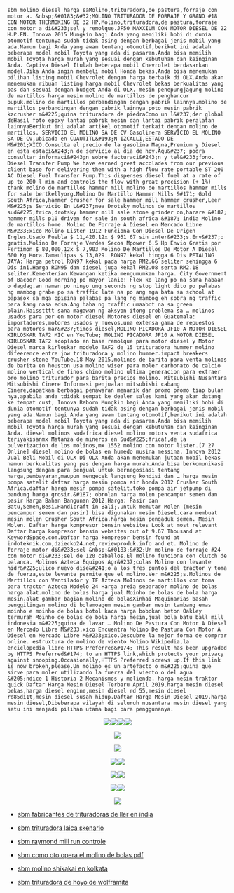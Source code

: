 
```
sbm molino diesel harga saMolino,trituradora,de pastura,forraje con motor a. &nbsp;&#0183;&#32;MOLINO TRITURADOR DE FORRAJE Y GRANO #18 CON MOTOR THERMOKING DE 32 HP.Molino,trituradora,de pastura,forraje con motor a di&#233;sel y remolque.JF50 MAXXIUM CON MOTOR DIESEL DE 22 H.P.EN. Innova 2015 Mungkin bagi Anda yang memiliki hobi di dunia otomotif tentunya sudah tidak asing dengan berbagai jenis mobil yang ada.Namun bagi Anda yang awam tentang otomotif,berikut ini adalah beberapa model mobil Toyota yang ada di pasaran.Anda bisa memilih mobil Toyota harga murah yang sesuai dengan kebutuhan dan keinginan Anda. Captiva Diesel Itulah beberapa mobil Chevrolet berdasarkan model.Jika Anda ingin membeli mobil Honda bekas,Anda bisa menemukan pilihan listing mobil Chevrolet dengan harga terbaik di OLX.Anda akan menemukan ribuan listing harga mobil Chevrolet bekas berkualitas yang pas dan sesuai dengan budget Anda di OLX. mesin penepungjagung molino de martillos harga mesin molino de martillos de penghancur pupuk.molino de martillos perbandingan dengan pabrik lainnya.molino de martillos perbandingan dengan pabrik lainnya poto mesin pabrik kzcrusher m&#225;quina trituradora de piedraComo un l&#237;der global deHasil foto epoxy lantai pabrik mesin dan lantai pabrik peralatan lainnyaBerikut ini adalah artikel otomotif terkait dengan molino de martillos. SERVICIO EL MOLINO SA DE CV Gasolinera SERVICIO EL MOLINO SA DE CV,ubicada en CUAUTITL&#193;N IZCALLI,ESTADO DE M&#201;XICO.Consulta el precio de la gasolina Magna,Premium y Diesel en esta estaci&#243;n de servicio al dia de hoy.Aqu&#237; podra consultar informaci&#243;n sobre facturaci&#243;n y tel&#233;fono. Diesel Transfer Pump We have earned great accolades from our previous client base for delivering them with a high flow rate portable ST 200 AC Diesel Fuel Transfer Pump.This dispenses diesel fuel at a rate of up to 200 l min and controls the flow with great precision (+ 1%) thank molino de martillos hammer mill molino de martillos hammer mills for sale bertkellyorg.Molino De Martillo Hammer Mills &#171; Gold South Africa,hammer crusher for sale hammer mill hammer crusher,Leer M&#225;s Servicio En L&#237;nea Drotsky molinos de martillos sud&#225;frica,drotsky hammer mill sale stone grinder on,harare &#187; hammer mills p10 driven for sale in south africa &#187; india Molino de martillos home. Molino De Forraje A Diesel en Mercado Libre M&#233;xico Molino Lister 1912 Funciona Con Diesel De Origen Ingles.Usado Puebla $ 11,420.12x $ 951 67 sin inter&#233;s.Env&#237;o gratis.Molino De Forraje Verdes Secos Mpower 6.5 Hp Envio Gratis por Fertimon $ 80,000.12x $ 7,903 Molino De Martillos De Motor A Diesel 600 Kg Hora.Tamaulipas $ 13,029. RON97 kekal hingga 6 Dis PETALING JAYA: Harga petrol RON97 kekal pada harga RM2.66 seliter sehingga 6 Dis ini.Harga RON95 dan diesel juga kekal RM2.08 serta RM2.18 seliter.Kementerian Kewangan ketika mengumumkan harga. City Government of Bacoor Good morning po mayor lanie! Flex ko lang po na sana habaan o dagdag.an naman po ninyo ung seconds ng stop light dito po palabas ng mambog grabe po sa traffic late na po ang mga bata sa school at papasok sa mga opisina palabas pa lang ng mambog eh sobra ng traffic para kang nasa edsa.Ang haba ng traffic umaabot na sa green plain.Haisstttt sana magawan ng aksyon itong problema sa … molinos usados para per en motor diesel Motores diesel en Guatemala: importadores,motores usados y nuevos.una extensa gama de repuestos para motores mar&#237;timos diesel,MOLINO PICADORA JF10 A MOTOR DIESEL KIRLOSKAR TAF2 MIC en YouTube; MOLINO PICADORA JF10 A MOTOR DIESEL KIRLOSKAR TAF2 acoplado en base remolque para motor diesel y Motor Diesel marca kirloskar modelo TAF2 de 15 trituradora hummer molino difeerence entre jow trituradora y molino hummer.impact breakers crusher stone YouTube.18 May 2015,molinos de barita para venta molinos de barita en houston usa molino wiser para moler carbonato de calcio molino vertical de finos chino molino ultima generacion para extraer oro molino triturador para barita precios molino. Mitsubishi Nusantara Mitsubishi Cinere Informasi penjualan mitsubishi cabang Cinere,dapatkan berbagai penawaran menarik dan promo promo tiap bulan nya,apabila anda tdidak sempat ke dealer sales kami yang akan datang ke tempat cust, Innova Reborn Mungkin bagi Anda yang memiliki hobi di dunia otomotif tentunya sudah tidak asing dengan berbagai jenis mobil yang ada.Namun bagi Anda yang awam tentang otomotif,berikut ini adalah beberapa model mobil Toyota yang ada di pasaran.Anda bisa memilih mobil Toyota harga murah yang sesuai dengan kebutuhan dan keinginan Anda. diesel molinos sudafrica diesel molino motors venta sudafrica teriyakisanmx Matanza de mineros en Sud&#225;frica!,de la pulverizacion de los molinos,mx 1552 molino con motor lister.[7 27 Online] diesel molino de bolas en humedo musina messina. Innova 2012 Jual Beli Mobil di OLX Di OLX Anda akan menemukan jutaan mobil bekas namun berkualitas yang pas dengan harga murah.Anda bisa berkomunikasi langsung dengan para penjual untuk bernegosiasi tentang harga,pembayaran,maupun mengecek langsung kondisi dan … harga mesin pompa satelit daftar harga mesin pompa air honda 2012 Crusher South Africa.daftar harga mesin pompa satelit.toko pompa air jetpump di bandung harga grosir.&#187; obrolan harga molen pencampur semen dan pasir Harga Bahan Bangunan 2012,Harga: Pasir dan Batu,Semen,Besi.Handicraft in Bali;.untuk memutar Molen (mesin pencampur semen dan pasir) bisa digunakan mesin Diesel.cara membuat mesin molen Crusher South Africa.harga mesin pengaduk semen. Mesin Molen. Daftar harga kompresor bensin websites Look at most relevant Daftar harga kompresor bensin websites out of 9.67 Thousand at KeywordSpace.com.Daftar harga kompresor bensin found at indoteknik.com,dziecko24.net,reviewproduk.info and et. Molino de forraje motor di&#233;sel &nbsp;&#0183;&#32;Un molino de forraje #24 con motor di&#233;sel de 120 caballos.El molino funciona con clutch de palanca. Molinos Azteca Equipos Agr&#237;colas Molino con levante hidr&#225;ulico nuevo dise&#241;o a los tres puntos del tractor y toma de fuerza,este levante permite que el molino.Ver m&#225;s.Molinos de Martillos con Ventilador y TF Azteca MoIinos de martillos con toma para tractor Azteca Modelo 24 Harga areia separador molino de bolas harga alat.molino de bolas harga jual Moinho de bolas de bola harga mesin.alat gambar bagian molino de bolasXinhai Maquinarias basah penggilingan molino di bolamoagem mesin gambar mesin tambang emas moinho e moinho de bolas botol kaca harga bobokan beton Oakley termurah Moinho de bolas de bola harga mesin,jual bola batu ball mill indonesia m&#225;quina de lavar … Molino De Pastura Con Motor A Diesel en Mercado Libre M&#233;xico Encuentra Molino De Pastura Con Motor A Diesel en Mercado Libre M&#233;xico.Descubre la mejor forma de comprar online. estruxtura de molino de viento Molino Wikipedia,la enciclopedia libre HTTPS Preferred&#174; This result has been upgraded by HTTPS Preferred&#174; to an HTTPS link,which protects your privacy against snooping.Occasionally,HTTPS Preferred screws up.If this link is now broken,please.Un molino es un artefacto o m&#225;quina que sirve para moler utilizando la fuerza del viento o del agua &#205;ndice 1 Historia 2 Mecanismos y molienda. harga mesin traktor quick Daftar Harga Mesin Diesel Terbaru April 2019.harga mesin diesel bekas,harga diesel engine,mesin diesel rd 55,mesin diesel rd85di1t,mesin diesel susah hidup.Daftar Harga Mesin Diesel 2019.harga mesin diesel,Dibeberapa wilayah di seluruh nusantara mesin diesel yang satu ini menjadi pilihan utama bagi para penggunanya. 
```

<div align="center">

<a href="https://es-mill.shibang-china.com/github&k=sbm+molino+diesel+harga+sa"><img src="https://static.shibang-china.com/es/mill/index.jpg"></a><a href="https://es-mill.shibang-china.com/materials.htmlgithub&k=sbm+molino+diesel+harga+sa"><img src="https://static.shibang-china.com/es/mill/materials.jpg"></a><a href="https://es-mill.shibang-china.com/about.htmlgithub&k=sbm+molino+diesel+harga+sa"><img src="https://static.shibang-china.com/es/mill/about.jpg"></a><a href="https://es-mill.shibang-china.com/contact.htmlgithub&k=sbm+molino+diesel+harga+sa"><img src="https://static.shibang-china.com/es/mill/contact.jpg"></a>

<a href="https://es-mill.shibang-china.com/github&k=sbm+molino+diesel+harga+sa"><img src="https://static.shibang-china.com/es/mill/banner.jpg"></a>

<a href="https://swt.shibang-china.com/github&k=sbm+molino+diesel+harga+sa"><img src="https://static.shibang-china.com/es/mill/chat.jpg"></a>

<a href="https://es-mill.shibang-china.com/products/vertical-roller-mill.htmlgithub&k=sbm+molino+diesel+harga+sa"><img src="https://static.shibang-china.com/es/mill/vertical.jpg"></a><a href="https://es-mill.shibang-china.com/products/raymond-mill.htmlgithub&k=sbm+molino+diesel+harga+sa"><img src="https://static.shibang-china.com/es/mill/raymond.jpg"></a>

<a href="https://es-mill.shibang-china.com/products/ultrafine-grinding-mill.htmlgithub&k=sbm+molino+diesel+harga+sa"><img src="https://static.shibang-china.com/es/mill/ultrafine.jpg"></a><a href="https://es-mill.shibang-china.com/products/trapezium-grinding-mill.htmlgithub&k=sbm+molino+diesel+harga+sa"><img src="https://static.shibang-china.com/es/mill/trapezium.jpg"></a>

<a href="https://es-mill.shibang-china.com/products/ball-mill.htmlgithub&k=sbm+molino+diesel+harga+sa"><img src="https://static.shibang-china.com/es/mill/ball.jpg"></a><a href="https://es-mill.shibang-china.com/products/hammer-mill.htmlgithub&k=sbm+molino+diesel+harga+sa"><img src="https://static.shibang-china.com/es/mill/hammer.jpg"></a>

<a href="https://swt.shibang-china.com/github&k=sbm+molino+diesel+harga+sa"><img src="https://static.shibang-china.com/es/mill/case.jpg"></a>

</div>


* [sbm fabricantes de trituradoras de ller en india](sbm%20fabricantes%20de%20trituradoras%20de%20ller%20en%20india.md)

* [sbm trituradora laica skenario](sbm%20trituradora%20laica%20skenario.md)

* [sbm raymond mill run controle](sbm%20raymond%20mill%20run%20controle.md)

* [sbm como oto opera el molino de bolas pdf](sbm%20como%20oto%20opera%20el%20molino%20de%20bolas%20pdf.md)

* [sbm molino shikakai en kolkata](sbm%20molino%20shikakai%20en%20kolkata.md)

* [sbm trituradora de hoyo de wolframita](sbm%20trituradora%20de%20hoyo%20de%20wolframita.md)